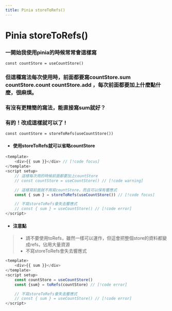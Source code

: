 ```yaml
---
title: Pinia storeToRefs()
---
```

# Pinia storeToRefs()

### 一開始我使用pinia的時候常常會這樣寫
 `const countStore = useCountStore()` 
### 但這種寫法每次使用時，前面都要寫countStore.sum countStore.count countStore.add ，每次前面都要加上什麼點什麼，很麻煩。
### 有沒有更精簡的寫法，能直接寫sum就好？
### 有的！改成這樣就可以了 !
`const countStore = storeToRefs(useCountStore())`

- #### 使用storeToRefs就可以省略countStore
```js vue [script] {}
<template>
    <div>{{ sum }}</div> // [!code focus]
</template>
<script setup>
    // 這樣每次用的時候前面都要加上countStore 
    // const countStore = useCountStore() // [!code warning]    

    // 這樣寫前面就不用寫countStore，而且可以保有響應式 
    const { sum } = storeToRefs(useCountStore()) // [!code focus]

    // 不寫storeToRefs會失去響應式 
    // const { sum } = useCountStore() // [!code error]
</script>
```

- ####  注意點
> - 請不要使用toRefs，雖然一樣可以運作，但這會把整個store的資料都變成refs，佔用大量資源
> - 不寫storeToRefs會失去響應式
```js vue [script]
<template>
    <div>{{ sum }}</div>
</template>
<script setup>
    const countStore = useCountStore()
    const {sum} = toRefs(countStore) // [!code error]

    // 不寫storeToRefs會失去響應式 
    // const { sum } = useCountStore() // [!code error]
</script>
```

 
